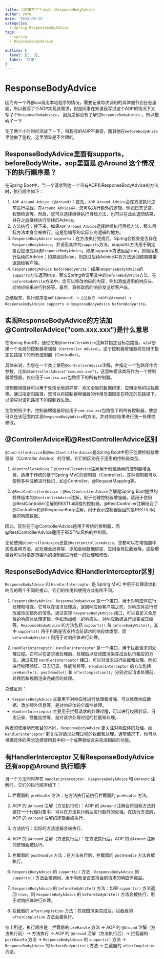 ```yaml
---
title: 当同事写了个impl..ResponseBodyAdvice
author: VAYO
date: '2023-09-12'
categories:
  - spring ResponseBodyAdvice
tags:
  - spring
  - ResponseBodyAdvice
  
outline: {
  level: [2, 6],
  label: '目录'
}
---
```


# ResponseBodyAdvice

因为有一个外部api调用本地程序的情况，需要记录每次调用的具体细节到日志里面，所以我写了个AOP实现该需求，但是同事在知道我写过这个AOP的情况下又写了个`ResponseBodyAdvice`， 因为之前没有了解过`ResponseBodyAdvice` ，所以搜索了一下

花了两个小时时间测试了一下，和我写的AOP不兼容，而且他在`beforeBodyWrite`里他做了鉴权，这里明显是不合理的。

## ResponseBodyAdvice里面有supports，beforeBodyWrite，aop里面是 @Around 这个情况下的执行顺序是？

在Spring Boot中，当一个请求到达一个带有AOP和ResponseBodyAdvice的方法时，执行顺序如下：

1. `AOP Around Advice (@Around)`：首先，`AOP Around Advice`会在方法执行之前进行拦截。在`Around Advice`中，您可以执行额外的逻辑，例如日志记录、权限检查等。然后，您可以选择继续执行目标方法，也可以在此处返回结果，并在之后继续执行后续的Advice。
2. 方法执行：接下来，如果`AOP Around Advice`选择继续执行目标方法，那么目标方法本身会被执行。这是您编写的实际业务逻辑的地方。
3. `ResponseBodyAdvice supports`：在方法执行完成后，Spring会检查是否存在`ResponseBodyAdvice`，并调用其中的`supports`方法。supports方法用于确定是否应该应用该`ResponseBodyAdvice`。如果supports方法返回true，则继续执行后续的Advice；如果返回false，则跳过后续Advice并将方法返回结果直接返回给客户端。
4. `ResponseBodyAdvice beforeBodyWrite`：如果`ResponseBodyAdvice`的`supports`方法返回true，那么Spring会调用其中的`beforeBodyWrite`方法。在`beforeBodyWrite`方法中，您可以修改响应的内容，例如添加通用的响应头、对响应结果进行封装等。最后，将修改后的响应发送给客户端。

总结起来，执行顺序是`AOP(@Around)` -> `方法执行` ->` AOP(@Around) ` ->  `ResponseBodyAdvice supports` -> `ResponseBodyAdvice beforeBodyWrite`。

## 实现ResponseBodyAdvice的方法加@ControllerAdvice("com.xxx.xxx")是什么意思

在Spring Boot中，通过使用`@ControllerAdvice`注解并指定目标包路径，可以创建一个全局的控制器增强器`（Controller Advice）`。这个控制器增强器将应用于指定包路径下的所有控制器（Controller）。

具体来说，当您在一个类上使用`@ControllerAdvice`注解，并指定一个包路径作为参数，比如`@ControllerAdvice("com.xxx.xxx")`，这意味着该类将作为一个控制器增强器，仅应用于`com.xxx.xxx`包路径下的所有控制器。

控制器增强器可以用于处理全局的异常、添加全局的数据绑定、应用全局的拦截器等。通过指定包路径，您可以将控制器增强器的作用范围限定在特定的包路径下，以便只对该包路径下的控制器生效。

在您的例子中，控制器增强器将应用于`com.xxx.xxx`包路径下的所有控制器，使您可以在该范围内实现`ResponseBodyAdvice`的方法，并对响应结果进行统一处理或修改。

## @ControllerAdvice和@RestControllerAdvice区别

`@ControllerAdvice`和`@RestControllerAdvice`是Spring Boot中用于创建控制器增强器（Controller Advice）的注解。它们的区别在于适用的控制器类型。

1. `@ControllerAdvice`：`@ControllerAdvice`注解用于创建通用的控制器增强器，适用于传统的基于Spring MVC的控制器（Controller）。这种控制器可以使用多种注解进行标识，如@Controller、@RequestMapping等。

2. `@RestControllerAdvice`：`@RestControllerAdvice`注解是Spring Boot提供的特殊版本的`@ControllerAdvice`注解，用于创建控制器增强器，适用于使用@RestController注解的RESTful风格的控制器。@RestController注解结合了@Controller和@ResponseBody注解，用于表示控制器返回的是RESTful风格的响应数据。

因此，区别在于@ControllerAdvice适用于传统的控制器，而@RestControllerAdvice适用于RESTful风格的控制器。

无论使用`@ControllerAdvice`还是`@RestControllerAdvice`，您都可以在增强器中实现各种方法，如处理全局异常、添加全局数据绑定、应用全局拦截器等。这些增强器可以对指定范围内的控制器进行统一的处理和修改。

## ResponseBodyAdvice 和HandlerInterceptor区别

`ResponseBodyAdvice` 和 `HandlerInterceptor` 是 Spring MVC 中用于处理请求和响应的两个不同的接口，它们的作用和使用方式有所不同。

1. `ResponseBodyAdvice`：`ResponseBodyAdvice` 是一个接口，用于对响应体进行处理和增强。它可以在请求处理后，返回响应给客户端之前，对响应体进行修改或添加额外的信息。通过实现 `ResponseBodyAdvice` 接口，可以自定义全局性的响应体处理逻辑，例如添加统一的响应头、对响应数据进行加密或压缩等。`ResponseBodyAdvice` 的方法包括 `supports()` 和 `beforeBodyWrite()`，其中 `supports()` 用于判断是否支持当前请求的响应体类型，而 `beforeBodyWrite()` 则用于对响应体进行处理。

2. `HandlerInterceptor`：`HandlerInterceptor` 是一个接口，用于拦截请求的处理过程。它可以在请求被处理前、处理后以及视图渲染完成后执行相应的方法。通过实现 `HandlerInterceptor` 接口，可以对请求进行拦截和处理，例如进行权限验证、日志记录、性能监控等。`HandlerInterceptor` 的方法包括 `preHandle()`、`postHandle()` 和 `afterCompletion()`，分别对应请求处理前、处理后和视图渲染完成后的处理。

总结区别：
- `ResponseBodyAdvice` 主要用于对响应体进行处理和增强，可以修改响应数据、添加额外信息等，是对响应体的全局性处理。
- `HandlerInterceptor` 主要用于拦截请求的处理过程，可以进行权限验证、日志记录、性能监控等，是对请求处理过程的拦截和处理。

两者的使用场景和目的不同，`ResponseBodyAdvice` 更关注对响应体的处理，而 `HandlerInterceptor` 更关注对请求处理过程的拦截和处理。通常情况下，你可以根据具体的需求选择使用其中的一个或两者结合来完成相应的功能。

## 有HandlerInterceptor 又有ResponseBodyAdvice 还有aop@Around 执行顺序
当一个方法同时存在 `HandlerInterceptor`、`ResponseBodyAdvice` 和 `@Around` 注解时，它们的执行顺序如下：

1. 拦截器的 `preHandle` 方法：在方法执行前执行拦截器的 `preHandle` 方法。

2. AOP 的 `@Around` 注解（方法执行前）：AOP 的 `@Around` 注解会将目标方法封装在一个代理对象中，可以在方法执行前后进行额外的处理。在执行方法前，AOP 的 `@Around` 注解的逻辑会被执行。

3. 方法执行：实际的方法逻辑会被执行。

4. AOP 的 `@Around` 注解（方法执行后）：在方法执行后，AOP 的 `@Around` 注解的逻辑会被执行。

5. 拦截器的 `postHandle` 方法：在方法执行后，拦截器的 `postHandle` 方法会被执行。

6. `ResponseBodyAdvice` 的 `supports()` 方法：`ResponseBodyAdvice` 的 `supports()` 方法会被调用，用于判断是否支持当前请求的响应体类型。

7. `ResponseBodyAdvice` 的 `beforeBodyWrite()` 方法：如果 `supports()` 方法返回 `true`，则 `ResponseBodyAdvice` 的 `beforeBodyWrite()` 方法会被执行，用于对响应体进行处理。

8. 拦截器的 `afterCompletion` 方法：在视图渲染完成后，拦截器的 `afterCompletion` 方法会被执行。

综上所述，执行顺序是：拦截器的 `preHandle` 方法 -> AOP 的 `@Around` 注解（方法执行前）-> 方法执行 -> AOP 的 `@Around` 注解（方法执行后）-> 拦截器的 `postHandle` 方法 -> `ResponseBodyAdvice` 的 `supports()` 方法 -> `ResponseBodyAdvice` 的 `beforeBodyWrite()` 方法 -> 拦截器的 `afterCompletion` 方法。
